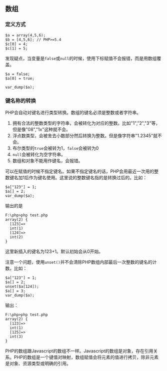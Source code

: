 ## 数组

### 定义方式

    $a = array(4,5,6);
    $b = [4,5,6]; // PHP>=5.4
    $c[0] = 4;
    $c[1] = 5;

发现疑点，当变量是```false```或```null```的时候，使用下标赋值不会报错，而是用数组覆盖。

    $a = false;
    $a[0] = true;

    var_dump($a);

### 键名称的转换

PHP会自动对键名进行类型转换。数组的键名必须是整数或者字符串。

1. 拥有合法的整数类型的字符串，会被转化为对应的整数。比如"1","2","3"等，但是像"08","1x"这种就不会。
2. 浮点数类型，会被舍去小数部分然后转换为整数。但是像字符串"1.2345"就不会。
3. 布尔类型的```true```会被转为1，```false```会被转为0
4. ```null```会被转化为空字符串。
5. 数组和对象不能用作键名，会报错。

可以在赋值的时候不指定键名。如果不指定键名的话，PHP会用最近一次用的整数键名加1后作为键名使用。这里说的整数键名指的是转换过后的。比如：

    $a["123"] = 1;
    $a[] = 2;
    var_dump($a);

输出的是

    F:\php>php test.php
    array(2) {
      [123]=>
      int(1)
      [124]=>
      int(2)
    }

这里新插入的键名为123+1。默认初始会从0开始。

注意一个问题，使用```unset()```并不会清除PHP数组内部最后一次整数的键名的计数。比如：

    $a["123"] = 1;
    $a[] = 2;
    unset($a[124]);
    $a[] = 3;
    var_dump($a);

输出：

    F:\php>php test.php
    array(2) {
      [123]=>
      int(1)
      [125]=>
      int(3)
    }

PHP的数组跟Javascript的数组不一样。Javascript的数组是对象，存在引用关系。PHP的数组是一个键值对映射，数组赋值会将元素的值进行拷贝，除非元素是对象、资源类型或明确的引用。